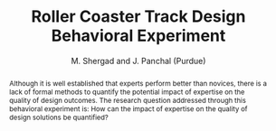 ---
layout: project
shorttitle:  "Roller Coaster Track Design Behavioral Experiment"
title:  "Roller Coaster Track Design Behavioral Experiment"
author: M. Shergad and J. Panchal (Purdue)
authorlink:
categories: project
publishdate: 2016
image:
summaryimg:
imgcaption: ""
abstract: "Although it is well established that experts perform better than novices,
there is a lack of formal methods to quantify the potential impact of expertise on
the quality of design outcomes. The research question addressed through this behavioral
experiment is: How can the impact of expertise on the quality of design solutions be quantified?"
link:
paper: _papers/murtuza.docx
---
